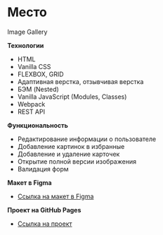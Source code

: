 # Место
Image Gallery

**Технологии**

* HTML
* Vanilla CSS
* FLEXBOX, GRID
* Адаптивная верстка, отзывчивая верстка
* БЭМ (Nested)
* Vanilla JavaScript (Modules, Classes)
* Webpack
* REST API

**Функциональность**

* Редактирование информации о пользователе
* Добавление картинок в избранные
* Добавление и удаление карточек
* Открытие полной версии изображения
* Валидация форм

**Макет в Figma**

* [Ссылка на макет в Figma](https://www.figma.com/file/2cn9N9jSkmxD84oJik7xL7/JavaScript.-Sprint-4?node-id=0%3A1)

**Проект на GitHub Pages**

* [Ссылка на проект](https://kizyalleski.github.io/mesto/)
